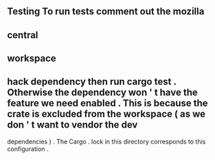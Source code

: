 #
Testing
To
run
tests
comment
out
the
mozilla
-
central
-
workspace
-
hack
dependency
then
run
cargo
test
.
Otherwise
the
dependency
won
'
t
have
the
feature
we
need
enabled
.
This
is
because
the
crate
is
excluded
from
the
workspace
(
as
we
don
'
t
want
to
vendor
the
dev
-
dependencies
)
.
The
Cargo
.
lock
in
this
directory
corresponds
to
this
configuration
.
